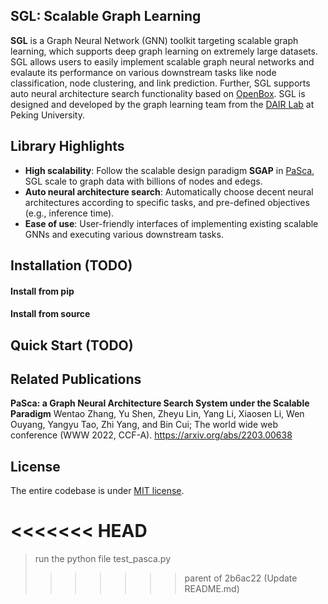 ## SGL: Scalable Graph Learning

**SGL** is a Graph Neural Network (GNN) toolkit targeting scalable graph learning, which supports deep graph learning on extremely large datasets. SGL allows users to easily implement scalable graph neural networks and evalaute its performance on various downstream tasks like node classification, node clustering, and link prediction. Further, SGL supports auto neural architecture search functionality based on <a href="https://github.com/PKU-DAIR/open-box" target="_blank" rel="nofollow">OpenBox</a>. SGL is designed and developed by the graph learning team from the <a href="https://cuibinpku.github.io/index.html" target="_blank" rel="nofollow">DAIR Lab</a> at Peking University.



## Library Highlights

+ **High scalability**: Follow the scalable design paradigm **SGAP** in <a href="https://arxiv.org/abs/2203.00638" target="_blank" rel="nofollow">PaSca</a>, SGL scale to graph data with billions of nodes and edegs.
+ **Auto neural architecture search**: Automatically choose decent neural architectures according to specific tasks, and pre-defined objectives (e.g., inference time).
+ **Ease of use**: User-friendly interfaces of implementing existing scalable GNNs and executing various downstream tasks.



## Installation (TODO)

#### Install from pip


#### Install from source




## Quick Start (TODO)





## Related Publications

**PaSca: a Graph Neural Architecture Search System under the Scalable Paradigm** Wentao Zhang, Yu Shen, Zheyu Lin, Yang Li, Xiaosen Li, Wen Ouyang, Yangyu Tao, Zhi Yang, and Bin Cui; The world wide web conference (WWW 2022, CCF-A). https://arxiv.org/abs/2203.00638



## License

The entire codebase is under [MIT license](LICENSE).


<<<<<<< HEAD
=======
> run the python file test_pasca.py
>>>>>>> parent of 2b6ac22 (Update README.md)
